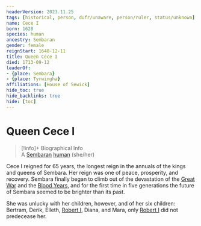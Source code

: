```yaml
---
headerVersion: 2023.11.25
tags: [historical, person, dufr/unaware, person/ruler, status/unknown]
name: Cece I
born: 1628
species: human
ancestry: Sembaran
gender: female
reignStart: 1648-12-11
title: Queen Cece I
died: 1713-09-12
leaderOf:
- {place: Sembara}
- {place: Tyrwingha}
affiliations: [House of Sewick]
hide_toc: true
hide_backlinks: true
hide: [toc]
---
```

# Queen Cece I
>[!info]+ Biographical Info  
> A [Sembaran](<../../../gazetteer/greater-sembara/sembara/sembara.md>) [human](<../../../species/humans/humans.md>) (she/her)  
>   
> 

Cece I reigned for 65 years, the longest reign in the annuals of the kings and queens of Sembara. Her reign was one of peace, prosperity, and recovery. Sembara finally began to climb out of the devastation of the [Great War](<../../../events/1500s/great-war.md>) and the [Blood Years](<../../../events/1500s/blood-years.md>), and for the first time in five generations the future of Sembara seemed to be brighter than its past.

She was unlucky with her children, however, and of her six children: Bertram, Derik, Elleth, [Robert I](<./robert-i.md>), Diana, and Mara, only [Robert I](<./robert-i.md>) did not predecease her. 







